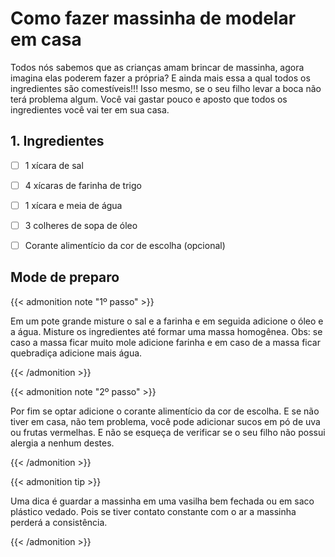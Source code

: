 # Como fazer massinha de modelar em casa


Todos nós sabemos que as crianças amam brincar de massinha, agora imagina elas poderem fazer a própria? E ainda mais essa a qual todos os ingredientes são comestíveis!!! Isso mesmo, se o seu filho levar a boca não terá problema algum. Você vai gastar pouco e aposto que todos os ingredientes você vai ter em sua casa.

## 1. Ingredientes

- [ ] 1 xícara de sal
- [ ] 4 xícaras de farinha de trigo
- [ ] 1 xícara e meia de água
- [ ] 3 colheres de sopa de óleo
- [ ] Corante alimentício da cor de escolha (opcional)


## Mode de preparo

{{< admonition note "1º passo" >}}

Em um pote grande misture o sal e a farinha e em seguida adicione o óleo e a água. Misture os ingredientes até formar uma massa homogênea. Obs: se caso a massa ficar muito mole adicione farinha e em caso de a massa ficar quebradiça adicione mais água. 

{{< /admonition >}}

{{< admonition note "2º passo" >}}

Por fim se optar adicione o corante alimentício da cor de escolha.  E se não tiver em casa, não tem problema, você pode adicionar sucos em pó de uva ou frutas vermelhas. E não se esqueça de verificar se o seu filho não possui alergia a nenhum destes. 
    
{{< /admonition >}}

{{< admonition tip >}}

Uma dica é guardar a massinha em uma vasilha bem fechada ou em saco plástico vedado. Pois se tiver contato constante com o ar a massinha perderá a consistência.
        

{{< /admonition >}}

